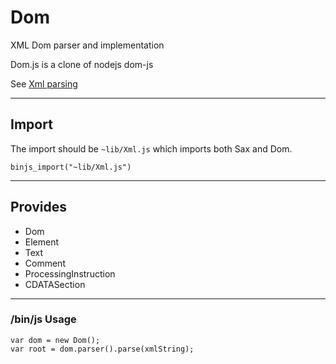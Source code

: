 # Dom

XML Dom parser and implementation

Dom.js is a clone of nodejs dom-js

See [Xml parsing](../../html/Xml.html)

----------------------------

## Import

The import should be `~lib/Xml.js` which imports both Sax and Dom.

`binjs_import("~lib/Xml.js")`

-----------------------

## Provides

* Dom
* Element
* Text
* Comment
* ProcessingInstruction
* CDATASection

-----------------------

### /bin/js Usage

    var dom = new Dom();
    var root = dom.parser().parse(xmlString);
    
    